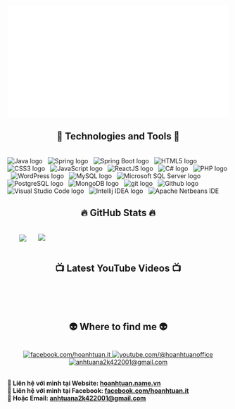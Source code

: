 <!-- Hoanhtuan.nam.vn -->
<a href="#" target="_blank">
  <img src="svg/hoanhtuan.svg" width="1200" alt="hoanhtuan-official" />
</a>

<h2 align="center">🧰 Technologies and Tools 🧰</h2>
<br>
<!-- https://simpleicons.org/ -->
<span><img src="https://img.shields.io/badge/Java-282C34?logo=hotjar&logoColor=FD3A5C" alt="Java logo" title="Java" height="25" /></span>
&nbsp;
<span><img src="https://img.shields.io/badge/Spring-282C34?logo=spring&logoColor=6DB33F" alt="Spring logo" title="Spring" height="25" /></span>
&nbsp;
<span><img src="https://img.shields.io/badge/Spring%20Boot-282C34?logo=springboot&logoColor=6DB33F" alt="Spring Boot logo" title="Spring Boot" height="25" /></span>
&nbsp;
<span><img src="https://img.shields.io/badge/HTML5-282C34?logo=html5&logoColor=E34F26" alt="HTML5 logo" title="HTML5" height="25" /></span>
&nbsp;
<span><img src="https://img.shields.io/badge/CSS3-282C34?logo=css3&logoColor=1572B6" alt="CSS3 logo" title="CSS3" height="25" /></span>
&nbsp;
<span><img src="https://img.shields.io/badge/JavaScript-282C34?logo=javascript&logoColor=F7DF1E" alt="JavaScript logo" title="JavaScript" height="25" /></span>
&nbsp;
<span><img src="https://img.shields.io/badge/ReactJS-282C34?logo=react&logoColor=61DAFB" alt="ReactJS logo" title="ReactJS" height="25" /></span>
&nbsp;
<span><img src="https://img.shields.io/badge/C%20Sharp-282C34?logo=C#
&logoColor=99CC00" alt="C# logo" title="C#" height="25" /></span>
&nbsp;
<span><img src="https://img.shields.io/badge/PHP-282C34?logo=php&logoColor=777BB4" alt="PHP logo" title="PHP" height="25" /></span>
&nbsp;
<span><img src="https://img.shields.io/badge/WordPress-282C34?logo=wordPress&logoColor=21759B" alt="WordPress logo" title="WordPress" height="25" /></span>
&nbsp;
<span><img src="https://img.shields.io/badge/Mysql-282C34?logo=Mysql&logoColor=#4479A1" alt="MySQL logo" title="MySQL" height="25" /></span>
&nbsp;
<span><img src="https://img.shields.io/badge/Microsoft%20SQL%20Server-282C34?logo=microsoftsqlserver&logoColor=F80000" alt="Microsoft SQL Server logo" title="Microsoft SQL Server" height="25" /></span>
&nbsp;
<span><img src="https://img.shields.io/badge/Postgresql-282C34?logo=postgresql&logoColor=4169E1" alt="PostgreSQL logo" title="PostgreSQL" height="25" /></span>
&nbsp;
<span><img src="https://img.shields.io/badge/MongoDB-282C34?logo=mongodb&logoColor=47A248" alt="MongoDB logo" title="MongoDB" height="25" /></span>
&nbsp;
<span><img src="https://img.shields.io/badge/git-282C34?logo=git&logoColor=F05032" alt="git logo" title="git" height="25" /></span>
&nbsp;
<span><img src="https://img.shields.io/badge/Github-282C34?logo=github&logoColor=181717" alt="Github logo" title="Github" height="25" /></span>
&nbsp;
<span><img src="https://img.shields.io/badge/VS%20Code-282C34?logo=visual-studio-code&logoColor=007ACC" alt="Visual Studio Code logo" title="Visual Studio Code" height="25" /></span>
&nbsp;
<span><img src="https://img.shields.io/badge/Intellij%20IDEA-282C34?logo=intellijidea&logoColor=FD3A5C" alt="Intellij IDEA logo" title="Intellij IDEA" height="25" /></span>
&nbsp;
<span><img src="https://img.shields.io/badge/Apache%20Netbeans%20IDE-282C34?logo=apachenetbeanside&logoColor=1B6AC6" alt="Apache Netbeans IDE" title="Apache Netbeans IDE" height="25" /></span>
&nbsp;

<br>
<h2 align="center">🔥 GitHub Stats 🔥</h2>
<!-- https://github.com/anuraghazra/github-readme-stats -->
<br>
<div align=center>
  <a href="#" title="HoAnhTuan">
    <img width="315" align="center" src="https://github-readme-stats.vercel.app/api/top-langs/?username=anhtuana2k422001&hide=c%23,powershell,Mathematica,Ruby,Objective-C,Objective-C%2b%2b,Cuda&title_color=61dafb&text_color=ffffff&icon_color=61dafb&bg_color=20232a&langs_count=8&layout=compact&border_color=61dafb&hide_border=true" />
  </a>
  <a href="#" title="HoAnhTuan">
    <img align="right" width="434" src="https://github-readme-stats.vercel.app/api?username=anhtuana2k422001&show_icons=true&theme=react&border_color=61dafb&hide_border=true" />
  </a>
</div>

<br>
<h2 align="center">📺 Latest YouTube Videos 📺</h2>
<br>

<!-- BEGIN YOUTUBE-CARDS -->

<!-- END YOUTUBE-CARDS -->
<br>

<br>
<h2 align="center">👽 Where to find me 👽</h2>
<br>
<!-- https://icons8.com -->
<div align="center">
  <a href="https://facebook.com/hoanhtuan.it" target="blank">
    <img src="https://img.icons8.com/bubbles/100/000000/facebook-new.png" alt="facebook.com/hoanhtuan.it" />
  </a>
  <a href="https://www.youtube.com/@hoanhtuanoffice" target="blank">
    <img src="https://img.icons8.com/bubbles/100/000000/youtube-squared.png" alt="youtube.com/@hoanhtuanoffice" />
  </a>
  <a href="mailto:anhtuana2k422001@gmail.com" target="top">
    <img src="https://img.icons8.com/bubbles/100/000000/apple-mail.png" alt="anhtuana2k422001@gmail.com" />
  </a>
</div>

<br>
<p>
  <strong>🔗 Liên hệ với mình tại  Website: <a href="http://hoanhtuan.name.vn/" target="_blank">hoanhtuan.name.vn</a></strong>
  <br>
  <strong>🔗 Liên hệ với mình tại Facebook: <a href="https://www.facebook.com/hoanhtuan.it" target="_blank">facebook.com/hoanhtuan.it</a></strong>
  <br>
  <strong>📧 Hoặc Email: <a href="mailto:anhtuana2k422001@gmail.com" target="_top">anhtuana2k422001@gmail.com</a></strong>
</p>


